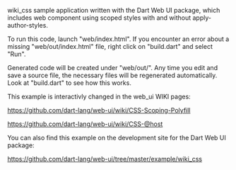 wiki_css sample application written with the Dart Web UI package, which includes
web component using scoped styles with and without apply-author-styles.

To run this code, launch "web/index.html". If you encounter an error about a
missing "web/out/index.html" file, right click on "build.dart" and select "Run".

Generated code will be created under "web/out/". Any time you edit and save a
source file, the necessary files will be regenerated automatically. Look at
"build.dart" to see how this works.

This example is interactivly changed in the web_ui WIKI pages:

  https://github.com/dart-lang/web-ui/wiki/CSS-Scoping-Polyfill

  https://github.com/dart-lang/web-ui/wiki/CSS-@host

You can also find this example on the development site for the Dart Web UI
package:

  https://github.com/dart-lang/web-ui/tree/master/example/wiki_css

